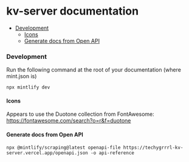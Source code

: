 # kv-server documentation

- [Development](#development)
  - [Icons](#icons)
  - [Generate docs from Open API](#generate-docs-from-open-api)


### Development

Run the following command at the root of your documentation (where mint.json is)

```
npx mintlify dev
```

#### Icons

Appears to use the Duotone collection from FontAwesome: https://fontawesome.com/search?o=r&f=duotone


#### Generate docs from Open API

```
npx @mintlify/scraping@latest openapi-file https://techygrrrl-kv-server.vercel.app/openapi.json -o api-reference
```
